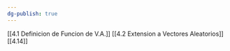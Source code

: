 ```yaml
---
dg-publish: true
---
```

[[4.1 Definicion de Funcion de V.A.]]
[[4.2 Extension a Vectores Aleatorios]]
	[[4.14]]

